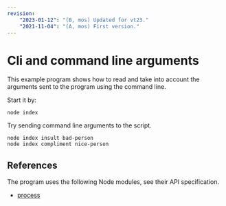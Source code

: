 ```yaml
---
revision: 
    "2023-01-12": "(B, mos) Updated for vt23."
    "2021-11-04": "(A, mos) First version."
---
```

Cli and command line arguments
==============================

This example program shows how to read and take into account the arguments sent to the program using the command line.

Start it by:

```
node index
```

Try sending command line arguments to the script.

```
node index insult bad-person
node index compliment nice-person
```



References
-----------------------------

The program uses the following Node modules, see their API specification.

* [process](https://nodejs.org/api/process.html)
